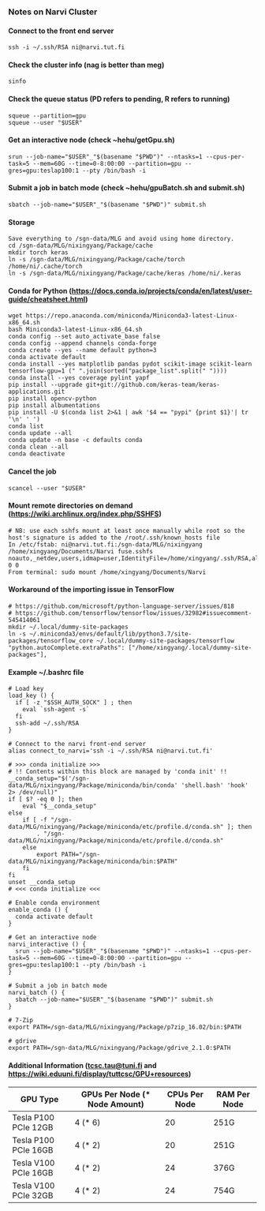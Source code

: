 ### Notes on Narvi Cluster

#### Connect to the front end server
```plaintext
ssh -i ~/.ssh/RSA ni@narvi.tut.fi
```

#### Check the cluster info (nag is better than meg)
```plaintext
sinfo
```

#### Check the queue status (PD refers to pending, R refers to running)
```plaintext
squeue --partition=gpu
squeue --user "$USER"
```

#### Get an interactive node (check ~hehu/getGpu.sh)
```plaintext
srun --job-name="$USER"_"$(basename "$PWD")" --ntasks=1 --cpus-per-task=5 --mem=60G --time=0-8:00:00 --partition=gpu --gres=gpu:teslap100:1 --pty /bin/bash -i
```

#### Submit a job in batch mode (check ~hehu/gpuBatch.sh and submit.sh)
```plaintext
sbatch --job-name="$USER"_"$(basename "$PWD")" submit.sh
```

#### Storage
```plaintext
Save everything to /sgn-data/MLG and avoid using home directory.
cd /sgn-data/MLG/nixingyang/Package/cache
mkdir torch keras
ln -s /sgn-data/MLG/nixingyang/Package/cache/torch /home/ni/.cache/torch
ln -s /sgn-data/MLG/nixingyang/Package/cache/keras /home/ni/.keras
```

#### Conda for Python (https://docs.conda.io/projects/conda/en/latest/user-guide/cheatsheet.html)
```plaintext
wget https://repo.anaconda.com/miniconda/Miniconda3-latest-Linux-x86_64.sh
bash Miniconda3-latest-Linux-x86_64.sh
conda config --set auto_activate_base false
conda config --append channels conda-forge
conda create --yes --name default python=3
conda activate default
conda install --yes matplotlib pandas pydot scikit-image scikit-learn tensorflow-gpu=1 (" ".join(sorted("package_list".split(" "))))
conda install --yes coverage pylint yapf
pip install --upgrade git+git://github.com/keras-team/keras-applications.git
pip install opencv-python
pip install albumentations
pip install -U $(conda list 2>&1 | awk '$4 == "pypi" {print $1}'| tr '\n' ' ')
conda list
conda update --all
conda update -n base -c defaults conda
conda clean --all
conda deactivate
```

#### Cancel the job
```plaintext
scancel --user "$USER"
```

#### Mount remote directories on demand (https://wiki.archlinux.org/index.php/SSHFS)
```plaintext
# NB: use each sshfs mount at least once manually while root so the host's signature is added to the /root/.ssh/known_hosts file
In /etc/fstab: ni@narvi.tut.fi:/sgn-data/MLG/nixingyang /home/xingyang/Documents/Narvi fuse.sshfs noauto,_netdev,users,idmap=user,IdentityFile=/home/xingyang/.ssh/RSA,allow_other,reconnect,follow_symlinks 0 0
From terminal: sudo mount /home/xingyang/Documents/Narvi
```

#### Workaround of the importing issue in TensorFlow
```plaintext
# https://github.com/microsoft/python-language-server/issues/818
# https://github.com/tensorflow/tensorflow/issues/32982#issuecomment-545414061
mkdir ~/.local/dummy-site-packages
ln -s ~/.miniconda3/envs/default/lib/python3.7/site-packages/tensorflow_core ~/.local/dummy-site-packages/tensorflow
"python.autoComplete.extraPaths": ["/home/xingyang/.local/dummy-site-packages"],
```

#### Example ~/.bashrc file
```plaintext
# Load key
load_key () {
  if [ -z "$SSH_AUTH_SOCK" ] ; then
    eval `ssh-agent -s`
  fi
  ssh-add ~/.ssh/RSA
}

# Connect to the narvi front-end server
alias connect_to_narvi='ssh -i ~/.ssh/RSA ni@narvi.tut.fi'

# >>> conda initialize >>>
# !! Contents within this block are managed by 'conda init' !!
__conda_setup="$('/sgn-data/MLG/nixingyang/Package/miniconda/bin/conda' 'shell.bash' 'hook' 2> /dev/null)"
if [ $? -eq 0 ]; then
    eval "$__conda_setup"
else
    if [ -f "/sgn-data/MLG/nixingyang/Package/miniconda/etc/profile.d/conda.sh" ]; then
        . "/sgn-data/MLG/nixingyang/Package/miniconda/etc/profile.d/conda.sh"
    else
        export PATH="/sgn-data/MLG/nixingyang/Package/miniconda/bin:$PATH"
    fi
fi
unset __conda_setup
# <<< conda initialize <<<

# Enable conda environment
enable_conda () {
  conda activate default
}

# Get an interactive node
narvi_interactive () {
  srun --job-name="$USER"_"$(basename "$PWD")" --ntasks=1 --cpus-per-task=5 --mem=60G --time=0-8:00:00 --partition=gpu --gres=gpu:teslap100:1 --pty /bin/bash -i
}

# Submit a job in batch mode
narvi_batch () {
  sbatch --job-name="$USER"_"$(basename "$PWD")" submit.sh
}

# 7-Zip
export PATH=/sgn-data/MLG/nixingyang/Package/p7zip_16.02/bin:$PATH

# gdrive
export PATH=/sgn-data/MLG/nixingyang/Package/gdrive_2.1.0:$PATH
```

#### Additional Information (tcsc.tau@tuni.fi and https://wiki.eduuni.fi/display/tuttcsc/GPU+resources)
| GPU Type | GPUs Per Node (* Node Amount) | CPUs Per Node | RAM Per Node |
| - | - | - | - |
| Tesla P100 PCIe 12GB | 4 (* 6) | 20 | 251G |
| Tesla P100 PCIe 16GB | 4 (* 2) | 20 | 251G |
| Tesla V100 PCIe 16GB | 4 (* 2) | 24 | 376G |
| Tesla V100 PCIe 32GB | 4 (* 2) | 24 | 754G |
